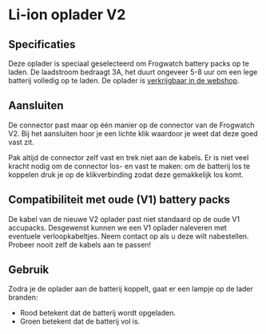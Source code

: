 # Li-ion oplader V2


## Specificaties

Deze oplader is speciaal geselecteerd om Frogwatch battery packs op te laden. De laadstroom bedraagt 3A, het duurt ongeveer 5-8 uur om een lege batterij volledig op te laden. De oplader is [verkrijgbaar in de webshop](https://www.frog.watch/product/frogwatch-li-ion-oplader/).

## Aansluiten

De connector past maar op één manier op de connector van de Frogwatch V2. Bij het aansluiten hoor je een lichte klik waardoor je weet dat deze goed vast zit.

Pak altijd de connector zelf vast en trek niet aan de kabels. Er is niet veel kracht nodig om de connector los- en vast te maken: om de batterij los te koppelen druk je op de klikverbinding zodat deze gemakkelijk los komt.

## Compatibiliteit met oude (V1) battery packs

De kabel van de nieuwe V2 oplader past niet standaard op de oude V1 accupacks. Desgewenst kunnen we een V1 oplader naleveren met eventuele verloopkabeltjes. Neem contact op als u deze wilt nabestellen. Probeer nooit zelf de kabels aan te passen!

## Gebruik

Zodra je de oplader aan de batterij koppelt, gaat er een lampje op de lader branden:

* Rood betekent dat de batterij wordt opgeladen.
* Groen betekent dat de batterij vol is.